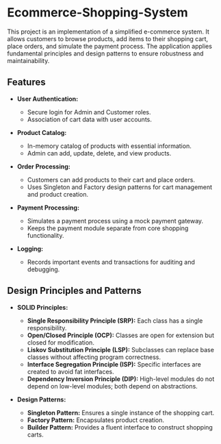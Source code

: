 # Ecommerce-Shopping-System

This project is an implementation of a simplified e-commerce system. It allows customers to browse products, add items to their shopping cart, place orders, and simulate the payment process. The application applies fundamental principles and design patterns to ensure robustness and maintainability.

## Features

- **User Authentication:**
  - Secure login for Admin and Customer roles.
  - Association of cart data with user accounts.

- **Product Catalog:**
  - In-memory catalog of products with essential information.
  - Admin can add, update, delete, and view products.

- **Order Processing:**
  - Customers can add products to their cart and place orders.
  - Uses Singleton and Factory design patterns for cart management and product creation.

- **Payment Processing:**
  - Simulates a payment process using a mock payment gateway.
  - Keeps the payment module separate from core shopping functionality.

- **Logging:**
  - Records important events and transactions for auditing and debugging.

## Design Principles and Patterns

- **SOLID Principles:**
  - **Single Responsibility Principle (SRP):** Each class has a single responsibility.
  - **Open/Closed Principle (OCP):** Classes are open for extension but closed for modification.
  - **Liskov Substitution Principle (LSP):** Subclasses can replace base classes without affecting program correctness.
  - **Interface Segregation Principle (ISP):** Specific interfaces are created to avoid fat interfaces.
  - **Dependency Inversion Principle (DIP):** High-level modules do not depend on low-level modules; both depend on abstractions.

- **Design Patterns:**
  - **Singleton Pattern:** Ensures a single instance of the shopping cart.
  - **Factory Pattern:** Encapsulates product creation.
  - **Builder Pattern:** Provides a fluent interface to construct shopping carts.
